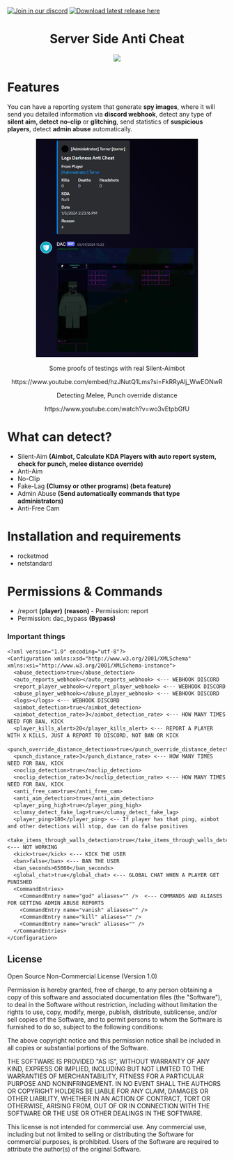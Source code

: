 [![Join in our discord](https://discordapp.com/api/guilds/869187450159923221/widget.png)](https://discord.gg/wWtjUcvXQp)
[![Download latest release here](https://img.shields.io/badge/download-latest_release-brightgreen.svg?maxAge=2592000)](https://github.com/Darkness-Anti-Cheat/Darkness-AntiCheat/releases/)
<div align="center">
    <h1>Server Side Anti Cheat</h1>
    <img height="150px;" src="https://darknesscommunity.club/assets/plugins/images/server/anticheat.png"></img>
</div>

<h1>Features</h1>

You can have a reporting system that generate <b>spy images</b>, where it will send you detailed information via <b>discord webhook</b>, detect any type of <b>silent aim, detect</b> <b>no-clip</b> or <b>glitching</b>, send statistics of <b>suspicious players</b>, detect <b>admin abuse</b> automatically.
<div align="center">
    <img height="500px;" src=".github\image-examples\example.png"></img>
</div>
<div align="center">
    <p>Some proofs of testings with real Silent-Aimbot</p>
    https://www.youtube.com/embed/hzJNutQ1Lms?si=FkRRyAlj_WwEONwR
    <p>Detecting Melee, Punch override distance</p>
    https://www.youtube.com/watch?v=wo3vEtpbGfU
</div>

<h1>What can detect?</h1>

- Silent-Aim <b>(Aimbot, Calculate KDA Players with auto report system, check for punch, melee distance override)</b>
- Anti-Aim
- No-Clip
- Fake-Lag <b>(Clumsy or other programs) (beta feature)</b>
- Admin Abuse <b>(Send automatically commands that type administrators)</b>
- Anti-Free Cam

<h1>Installation and requirements</h1>

- rocketmod
- netstandard

<h1>Permissions & Commands</h1>

- /report <b>(player)</b> <b>(reason)</b> - Permission: report
- Permission: dac_bypass <b>(Bypass)</b>

<h3>Important things</h3>

```
<?xml version="1.0" encoding="utf-8"?>
<Configuration xmlns:xsd="http://www.w3.org/2001/XMLSchema" xmlns:xsi="http://www.w3.org/2001/XMLSchema-instance">
  <abuse_detection>true</abuse_detection>
  <auto_reports_webhook></auto_reports_webhook> <--- WEBHOOK DISCORD
  <report_player_webhook></report_player_webhook> <--- WEBHOOK DISCORD
  <abuse_player_webhook></abuse_player_webhook> <--- WEBHOOK DISCORD
  <logs></logs> <--- WEBHOOK DISCORD
  <aimbot_detection>true</aimbot_detection>
  <aimbot_detection_rate>3</aimbot_detection_rate> <--- HOW MANY TIMES NEED FOR BAN, KICK
  <player_kills_alert>20</player_kills_alert> <--- REPORT A PLAYER WITH X KILLS, JUST A REPORT TO DISCORD, NOT BAN OR KICK
  <punch_override_distance_detection>true</punch_override_distance_detection>
  <punch_distance_rate>3</punch_distance_rate> <--- HOW MANY TIMES NEED FOR BAN, KICK
  <noclip_detection>true</noclip_detection>
  <noclip_detection_rate>3</noclip_detection_rate> <--- HOW MANY TIMES NEED FOR BAN, KICK
  <anti_free_cam>true</anti_free_cam>
  <anti_aim_detection>true</anti_aim_detection>
  <player_ping_high>true</player_ping_high>
  <clumsy_detect_fake_lag>true</clumsy_detect_fake_lag>
  <player_ping>180</player_ping> <-- If player has that ping, aimbot and other detections will stop, due can do false positives
  <take_items_through_walls_detection>true</take_items_through_walls_detection> <--- NOT WORKING
  <kick>true</kick> <--- KICK THE USER
  <ban>false</ban> <--- BAN THE USER
  <ban_seconds>65000</ban_seconds>
  <global_chat>true</global_chat> <--- GLOBAL CHAT WHEN A PLAYER GET PUNISHED
  <CommandEntries>
    <CommandEntry name="god" aliases="" />  <--- COMMANDS AND ALIASES FOR GETTING ADMIN ABUSE REPORTS
    <CommandEntry name="vanish" aliases="" />
    <CommandEntry name="kill" aliases="" />
    <CommandEntry name="wreck" aliases="" />
  </CommandEntries>
</Configuration>
```

## License

Open Source Non-Commercial License (Version 1.0)

Permission is hereby granted, free of charge, to any person obtaining a copy of this software and associated documentation files (the "Software"), to deal in the Software without restriction, including without limitation the rights to use, copy, modify, merge, publish, distribute, sublicense, and/or sell copies of the Software, and to permit persons to whom the Software is furnished to do so, subject to the following conditions:

The above copyright notice and this permission notice shall be included in all copies or substantial portions of the Software.

THE SOFTWARE IS PROVIDED "AS IS", WITHOUT WARRANTY OF ANY KIND, EXPRESS OR IMPLIED, INCLUDING BUT NOT LIMITED TO THE WARRANTIES OF MERCHANTABILITY, FITNESS FOR A PARTICULAR PURPOSE AND NONINFRINGEMENT. IN NO EVENT SHALL THE AUTHORS OR COPYRIGHT HOLDERS BE LIABLE FOR ANY CLAIM, DAMAGES OR OTHER LIABILITY, WHETHER IN AN ACTION OF CONTRACT, TORT OR OTHERWISE, ARISING FROM, OUT OF OR IN CONNECTION WITH THE SOFTWARE OR THE USE OR OTHER DEALINGS IN THE SOFTWARE.

This license is not intended for commercial use. Any commercial use, including but not limited to selling or distributing the Software for commercial purposes, is prohibited. Users of the Software are required to attribute the author(s) of the original Software.




